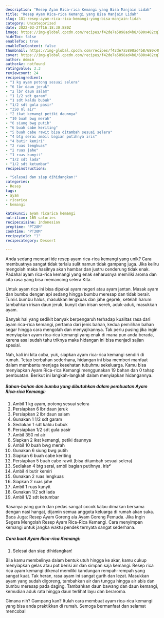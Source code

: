 ```yaml
---
description: "Resep Ayam Rica-rica Kemangi yang Bisa Manjain Lidah"
title: "Resep Ayam Rica-rica Kemangi yang Bisa Manjain Lidah"
slug: 181-resep-ayam-rica-rica-kemangi-yang-bisa-manjain-lidah
category: Uncategorized
date: 2022-03-27T16:18:30.880Z
image: https://img-global.cpcdn.com/recipes/f42de7a5898ad4b8/680x482cq70/ayam-rica-rica-kemangi-foto-resep-utama.jpg
hideToc: false
enableToc: true
enableTocContent: false
thumbnail: https://img-global.cpcdn.com/recipes/f42de7a5898ad4b8/680x482cq70/ayam-rica-rica-kemangi-foto-resep-utama.jpg
cover: https://img-global.cpcdn.com/recipes/f42de7a5898ad4b8/680x482cq70/ayam-rica-rica-kemangi-foto-resep-utama.jpg
author: Admin
authorAv: notfound
ratingvalue: 3.3
reviewcount: 24
recipeingredient:
- "1 kg ayam potong sesuai selera"
- "6 lbr daun jeruk"
- "2 lbr daun salam"
- "1 1/2 sdt garam"
- "1 sdt kaldu bubuk"
- "1/2 sdt gula pasir"
- "350 ml air"
- "2 ikat kemangi petiki daunnya"
- "10 buah bwg merah"
- "6 siung bwg putih"
- "6 buah cabe keriting"
- "5 buah cabe rawit bisa ditambah sesuai selera"
- "4 btg serai ambil bagian putihnya iris"
- "4 butir kemiri"
- "2 ruas lengkuas"
- "2 ruas jahe"
- "1 ruas kunyit"
- "1/2 sdt lada"
- "1/2 sdt ketumbar"
recipeinstructions:

- "Selesai dan siap dihidangkan!"
categories:
- Resep
tags:
- ayam
- ricarica
- kemangi

katakunci: ayam ricarica kemangi 
nutrition: 165 calories
recipecuisine: Indonesian
preptime: "PT28M"
cooktime: "PT30M"
recipeyield: "1"
recipecategory: Dessert

---
```





Anda sedang mencari ide resep ayam rica-rica kemangi yang unik? Cara membuatnya sangat tidak terlalu sulit namun tidak gampang juga. Jika keliru mengolah maka hasilnya akan hambar dan justru cenderung tidak enak. Padahal ayam rica-rica kemangi yang enak seharusnya memiliki aroma dan cita rasa yang bisa memancing selera Kita.





Untuk ayam rica ini bisa dipakai ayam negeri atau ayam jantan. Masak ayam dan bumbu dengan api sedang hingga bumbu meresap dan tidak berair. Tumis bumbu halus, masukkan lengkuas dan jahe geprek, setelah harum tambahkan irisan daun jeruk, kunyit dan irisan sereh, aduk-aduk, masukkan ayam.

Banyak hal yang sedikit banyak berpengaruh terhadap kualitas rasa dari ayam rica-rica kemangi, pertama dari jenis bahan, kedua pemilihan bahan segar hingga cara mengolah dan menyajikannya. Tak perlu pusing jika ingin menyiapkan ayam rica-rica kemangi yang enak di mana pun anda berada, karena asal sudah tahu triknya maka hidangan ini bisa menjadi sajian spesial.






Nah, kali ini kita coba, yuk, siapkan ayam rica-rica kemangi sendiri di rumah. Tetap berbahan sederhana, hidangan ini bisa memberi manfaat dalam membantu menjaga kesehatan tubuhmu sekeluarga. Kamu bisa menyiapkan Ayam Rica-rica Kemangi menggunakan 19 bahan dan 0 tahap pembuatan. Berikut ini langkah-langkah dalam menyiapkan hidangannya.

<!--inarticleads1-->

##### Bahan-bahan dan bumbu yang dibutuhkan dalam pembuatan Ayam Rica-rica Kemangi:

1. Ambil 1 kg ayam, potong sesuai selera
1. Persiapkan 6 lbr daun jeruk
1. Persiapkan 2 lbr daun salam
1. Gunakan 1 1/2 sdt garam
1. Sediakan 1 sdt kaldu bubuk
1. Persiapkan 1/2 sdt gula pasir
1. Ambil 350 ml air
1. Siapkan 2 ikat kemangi, petiki daunnya
1. Ambil 10 buah bwg merah
1. Gunakan 6 siung bwg putih
1. Siapkan 6 buah cabe keriting
1. Persiapkan 5 buah cabe rawit (bisa ditambah sesuai selera)
1. Sediakan 4 btg serai, ambil bagian putihnya, iris²
1. Ambil 4 butir kemiri
1. Gunakan 2 ruas lengkuas
1. Siapkan 2 ruas jahe
1. Ambil 1 ruas kunyit
1. Gunakan 1/2 sdt lada
1. Ambil 1/2 sdt ketumbar


Rasanya yang gurih dan pedas sangat cocok kalau dimakan bersama dengan nasi hangat, dijamin semua anggota keluarga di rumah akan suka. Baca Juga: Resep Ayam Goreng ala Ayam Goreng Pemuda. Jika Ingin Segera Mengolah Resep Ayam Rica-Rica Kemangi. Cara menyimpan kemangi untuk jangka waktu pendek ternyata sangat sederhana. 

<!--inarticleads2-->

##### Cara buat Ayam Rica-rica Kemangi:


1. Selesai dan siap dihidangkan!

Bila kamu membelinya dalam bentuk utuh hingga ke akar, kamu cukup menyiapkan gelas atau pot berisi air dan simpan saja kemangi. Resep rica rica ayam kemangi dikenal memiliki kandungan rempah-rempah yang sangat kuat. Tak heran, rasa ayam ini sangat gurih dan lezat. Masukkan ayam yang sudah digoreng, tambahkan air dan tunggu hingga air abis dan bumbu meresap pada daging. Tambahkan daun bawang dan daun kemangi, kemudian aduk rata hingga daun terlihat layu dan beraroma. 

Gimana nih? Gampang kan? Itulah cara membuat ayam rica-rica kemangi yang bisa anda praktikkan di rumah. Semoga bermanfaat dan selamat mencoba!
